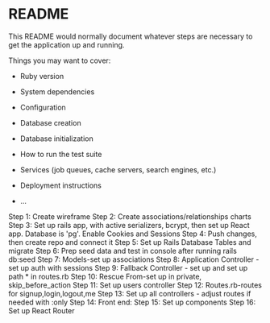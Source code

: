 # README

This README would normally document whatever steps are necessary to get the
application up and running.

Things you may want to cover:

* Ruby version

* System dependencies

* Configuration

* Database creation

* Database initialization

* How to run the test suite

* Services (job queues, cache servers, search engines, etc.)

* Deployment instructions

* ...

Step 1: Create wireframe
Step 2: Create associations/relationships charts
Step 3: Set up rails app, with active serializers, bcrypt, then set up React app. Database is 'pg'. Enable Cookies and Sessions
Step 4: Push changes, then create repo and connect it
Step 5: Set up Rails Database Tables and migrate
Step 6: Prep seed data and test in console after running rails db:seed
Step 7: Models-set up associations
Step 8: Application Controller - set up auth with sessions
Step 9: Fallback Controller - set up and set up path * in routes.rb
Step 10: Rescue From-set up in private, skip_before_action
Step 11: Set up users controller
Step 12: Routes.rb-routes for signup,login,logout,me
Step 13: Set up all controllers - adjust routes if needed with :only
Step 14: Front end:
Step 15: Set up components
Step 16: Set up React Router

